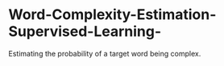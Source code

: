 # Word-Complexity-Estimation-Supervised-Learning-
Estimating the probability of a target word being complex.
